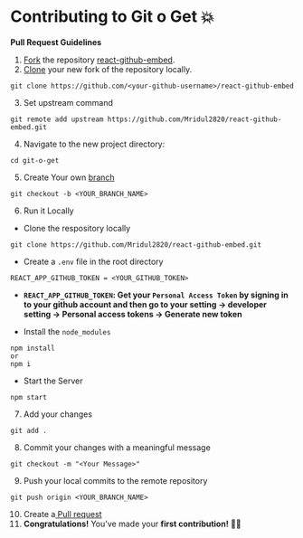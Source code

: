 # Contributing to Git o Get 💥

**Pull Request Guidelines**

1. [Fork][fork-link] the repository [react-github-embed](https://github.com/Mridul2820/react-github-embed).
2. [Clone][clone-link] your new fork of the repository locally.

```
git clone https://github.com/<your-github-username>/react-github-embed
```

3. Set upstream command

```
git remote add upstream https://github.com/Mridul2820/react-github-embed.git
```

4. Navigate to the new project directory:

```
cd git-o-get
```

5. Create Your own [branch][branch-link]

```
git checkout -b <YOUR_BRANCH_NAME>
```

6. Run it Locally

- Clone the respository locally

```
git clone https://github.com/Mridul2820/react-github-embed.git
```

- Create a `.env` file in the root directory

```
REACT_APP_GITHUB_TOKEN = <YOUR_GITHUB_TOKEN>
```

- **`REACT_APP_GITHUB_TOKEN`: Get your `Personal Access Token` by signing in to your github account and then go to your setting -> developer setting -> Personal access tokens -> Generate new token**

- Install the `node_modules`

```
npm install
or
npm i
```

- Start the Server

```
npm start
```

7. Add your changes

```
git add .
```

8. Commit your changes with a meaningful message

```
git checkout -m "<Your Message>"
```

9. Push your local commits to the remote repository

```
git push origin <YOUR_BRANCH_NAME>
```

10. Create a[ Pull request](pull-request)
11. **Congratulations!** You've made your **first contribution!** 🙌🏼

[repo-link]: https://github.com/Mridul2820/git-o-get/fork
[branch-link]: http://guides.github.com/introduction/flow/
[clone-link]: https://help.github.com/articles/cloning-a-repository/
[fork-link]: http://guides.github.com/activities/forking/
[syncing-link]: https://help.github.com/articles/syncing-a-fork
[pull-request]: https://help.github.com/en/github/collaborating-with-issues-and-pull-requests/creating-a-pull-request/
